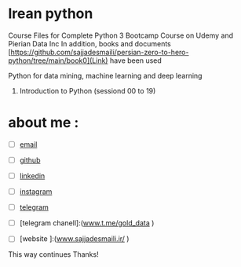 # lrean python
Course Files for Complete Python 3 Bootcamp Course on Udemy and Pierian Data Inc 
In addition, books and documents [https://github.com/sajjadesmaili/persian-zero-to-hero-python/tree/main/book0](Link) have been used

Python for data mining, machine learning and deep learning
1. Introduction to Python (sessiond 00 to 19)

# about me : 
- [ ] [email](questionsajjad@gmail.com)
- [ ] [github](https://github.com/sajjadesmaili)
- [ ] [linkedin](https://www.linkedin.com/in/sajjad-esmaili-ir/)
- [ ] [instagram](https://www.instagram.com/sajjadesmaili_ir)
- [ ] [telegram](www.t.me/sajjad_Esmaili_ir)
- [ ]  [telegram chanell]:(www.t.me/gold_data	)
- [ ] [website ]:(www.sajjadesmaili.ir/	)






This way continues
Thanks!
